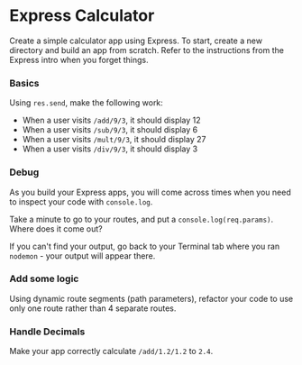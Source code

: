 # Express Calculator

Create a simple calculator app using Express.  To start, create a new directory and build an app from scratch.  Refer to the instructions from the Express intro when you forget things.

### Basics

Using `res.send`, make the following work:

* When a user visits `/add/9/3`, it should display 12
* When a user visits `/sub/9/3`, it should display 6
* When a user visits `/mult/9/3`, it should display 27
* When a user visits `/div/9/3`, it should display 3

### Debug

As you build your Express apps, you will come across times when you need to inspect your code with `console.log`.

Take a minute to go to your routes, and put a `console.log(req.params)`.  Where does it come out?

If you can't find your output, go back to your Terminal tab where you ran `nodemon` - your output will appear there.

### Add some logic

Using dynamic route segments (path parameters), refactor your code to use only one route rather than 4 separate routes.

### Handle Decimals

Make your app correctly calculate `/add/1.2/1.2` to `2.4`.
